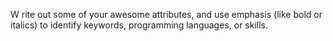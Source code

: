 W
rite out some of your awesome attributes, and use emphasis (like bold or italics) to identify keywords, programming languages, or skills. 

